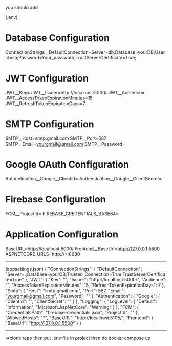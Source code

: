you should add 

(.env)

# Database Configuration
ConnectionStrings__DefaultConnection=Server=db;Database=yourDB;User Id=sa;Password=Your_password;TrustServerCertificate=True;

# JWT Configuration
JWT__Key=
JWT__Issuer=http://localhost:5000/
JWT__Audience=
JWT__AccessTokenExpirationMinutes=15
JWT__RefreshTokenExpirationDays=7

# SMTP Configuration
SMTP__Host=smtp.gmail.com
SMTP__Port=587
SMTP__Email=yourgmail@gmail.com
SMTP__Password=

# Google OAuth Configuration
Authentication__Google__ClientId=
Authentication__Google__ClientSecret=

# Firebase Configuration
FCM__ProjectId=
FIREBASE_CREDENTIALS_BASE64=

# Application Configuration
BaseURL=http://localhost:5000/
Frontend__BaseUrl=http://127.0.0.1:5500
ASPNETCORE_URLS=http://+:8080


---------------------------------

(appsettings.json)
{
    "ConnectionStrings": {
        "DefaultConnection": "Server=.;Database=yourDB;Trusted_Connection=True;TrustServerCertificate=True"
    },
    "JWT": {
        "Key": "",
        "Issuer": "http://localhost:5000/",
        "Audience": "",
        "AccessTokenExpirationMinutes": 15,
        "RefreshTokenExpirationDays": 7
    },
    "Smtp": {
        "Host": "smtp.gmail.com",
        "Port": 587,
        "Email": "yourgmail@gmail.com",
        "Password": ""
    },
    "Authentication": {
        "Google": {
            "ClientId": "",
            "ClientSecret": ""
        }
    },
    "Logging": {
        "LogLevel": {
            "Default": "Information",
            "Microsoft.AspNetCore": "Warning"
        }
    },
    "FCM": {
        "CredentialsPath": "firebase-credentials.json",
        "ProjectId": ""
    },
    "AllowedHosts": "*",
    "BaseURL": "http://localhost:5105/",
    "Frontend": {
        "BaseUrl": "http://127.0.0.1:5500"
    }
}


---------------

=>clone repo then put .env file in project then do docker compose up


